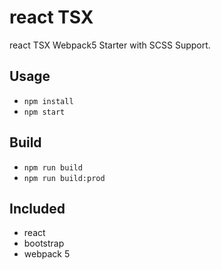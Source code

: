 # react TSX

react TSX Webpack5 Starter with SCSS Support.

## Usage
* `npm install`
* `npm start`

## Build
* `npm run build`
* `npm run build:prod`

## Included
- react
- bootstrap
- webpack 5
